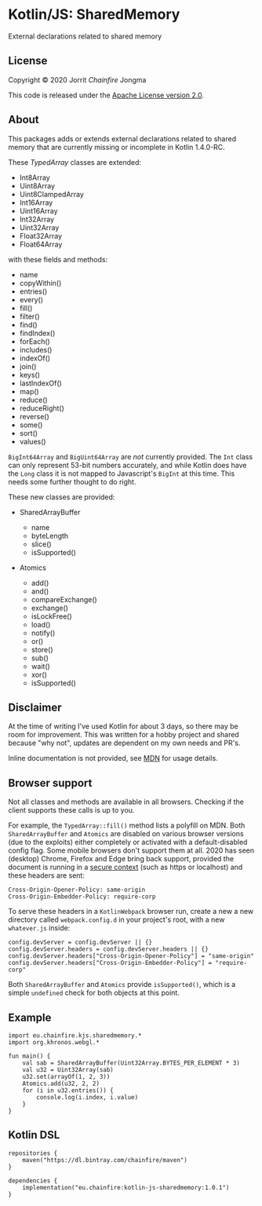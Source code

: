 # Kotlin/JS: SharedMemory

External declarations related to shared memory  

## License

Copyright &copy; 2020 Jorrit *Chainfire* Jongma

This code is released under the [Apache License version 2.0](https://www.apache.org/licenses/LICENSE-2.0).

## About

This packages adds or extends external declarations related to shared memory
that are currently missing or incomplete in Kotlin 1.4.0-RC.

These *TypedArray* classes are extended:

* Int8Array
* Uint8Array
* Uint8ClampedArray
* Int16Array
* Uint16Array
* Int32Array
* Uint32Array
* Float32Array
* Float64Array

with these fields and methods:

* name
* copyWithin()
* entries()
* every()
* fill()
* filter()
* find()
* findIndex()
* forEach()
* includes()
* indexOf()
* join()
* keys()
* lastIndexOf()
* map()
* reduce()
* reduceRight()
* reverse()
* some()
* sort()
* values()

`BigInt64Array` and `BigUint64Array` are *not* currently provided. The `Int`
class can only represent 53-bit numbers accurately, and while Kotlin does 
have the `Long` class it is not mapped to Javascript's `BigInt` at this time.
This needs some further thought to do right.

These new classes are provided:

* SharedArrayBuffer
    * name
    * byteLength
    * slice()
    * isSupported()

* Atomics
    * add()
    * and()
    * compareExchange()
    * exchange()
    * isLockFree()
    * load()
    * notify()
    * or()
    * store()
    * sub()
    * wait()
    * xor()
    * isSupported()
 
## Disclaimer

At the time of writing I've used Kotlin for about 3 days, so there may be 
room for improvement. This was written for a hobby project and shared
because "why not", updates are dependent on my own needs and PR's. 

Inline documentation is not provided, see 
[MDN](https://developer.mozilla.org/en-US/docs/Web/JavaScript/Reference/Global_Objects) 
for usage details.

## Browser support

Not all classes and methods are available in all browsers. Checking if
the client supports these calls is up to you.

For example, the `TypedArray::fill()` method lists a polyfill on MDN.
Both `SharedArrayBuffer` and `Atomics` are disabled on various browser
versions (due to the exploits) either completely or activated
with a default-disabled config flag. Some mobile browsers don't support
them at all. 2020 has seen (desktop) Chrome, Firefox and Edge bring
back support, provided the document is running in a 
[secure context](https://developer.mozilla.org/en-US/docs/Web/Security/Secure_Contexts) 
(such as https or localhost) and these headers are sent:

```
Cross-Origin-Opener-Policy: same-origin
Cross-Origin-Embedder-Policy: require-corp
```

To serve these headers in a `KotlinWebpack` browser run, create a new a
new directory called `webpack.config.d` in your project's root,
with a new `whatever.js` inside:

```
config.devServer = config.devServer || {}
config.devServer.headers = config.devServer.headers || {}
config.devServer.headers["Cross-Origin-Opener-Policy"] = "same-origin"
config.devServer.headers["Cross-Origin-Embedder-Policy"] = "require-corp"
```

Both `SharedArrayBuffer` and `Atomics` provide `isSupported()`, which
is a simple `undefined` check for both objects at this point.

## Example

```
import eu.chainfire.kjs.sharedmemory.*
import org.khronos.webgl.*

fun main() {
    val sab = SharedArrayBuffer(Uint32Array.BYTES_PER_ELEMENT * 3)
    val u32 = Uint32Array(sab)
    u32.set(arrayOf(1, 2, 3))
    Atomics.add(u32, 2, 2)
    for (i in u32.entries()) {
        console.log(i.index, i.value)
    }
}
```

## Kotlin DSL

```
repositories {
    maven("https://dl.bintray.com/chainfire/maven")
}

dependencies {
    implementation("eu.chainfire:kotlin-js-sharedmemory:1.0.1")
}
```
